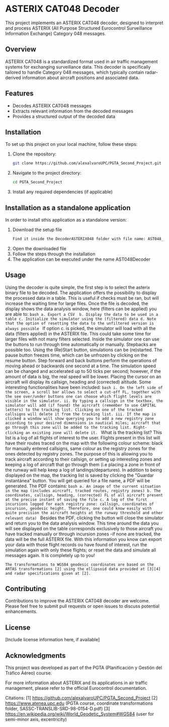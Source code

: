 # ASTERIX CAT048 Decoder

This project implements an ASTERIX CAT048 decoder, designed to interpret and process ASTERIX (All Purpose Structured Eurocontrol Surveillance Information Exchange) Category 048 messages.

## Overview

ASTERIX CAT048 is a standardized format used in air traffic management systems for exchanging surveillance data. 
This decoder is specifically tailored to handle Category 048 messages, which typically contain radar-derived information about aircraft positions and associated data.

## Features

- Decodes ASTERIX CAT048 messages
- Extracts relevant information from the decoded messages
- Provides a structured output of the decoded data

## Installation

To set up this project on your local machine, follow these steps:

1. Clone the repository:
   ```bash
   git clone https://github.com/alexalvaroUPC/PGTA_Second_Project.git
   ```

2. Navigate to the project directory:
   ```bash
   cd PGTA_Second_Project
   ```

3. Install any required dependencies (if applicable)

## Installation as a standalone application

In order to install sthis application as a standalone version:
1. Download the setup file
	````bash
	Find it inside the DecoderASTERIX048 folder with file name: AST048_Decoder_setup.exe
	````
2. Open the downloaded file
3. Follow the steps through the installation
4. The application can be executed under the name AST048Decoder

## Usage

Using the decoder is quite simple, the first step is to select the asterix binary file to be decoded. 
The application offers the possibility to display the processed data in a table. This is useful if checks must be ran, but will increase the waiting time for large files.
Once the file is decoded, the display shows the data analysis window, here (filters can be applied) you are able to:
		````bash
		a. Export a CSV 
		b. Display the data to be used in a table
		c. Initialize the simulator using the (filtered) data
		d. Note that the option of resetting the data to the unfiltered version is always possible
		````
If option c. is picked, the simulator will load with all the data (filters applied) in the ASTERIX file. This could take some time for larger files with not many filters selected.
	Inside the simulator one can use the buttons to run through time automatically or manually. Stepbacks are possible too.
	Using the (Re)Start button, simulations can be (re)started. The pause button freezes time, which can be unfrozen by clicking on the resume button.
	Step forward and back buttons perform the operations of moving ahead or backwards one second at a time.
	The simulation speed can be changed and accelerated up to 50 ticks per second; however, if the amount of data is big, the real speed will be lower.
	Placing the cursor on an aircraft will display its callsign, heading and (corrected) altitude.
Some interesting functionalities have been included:
	````bash
		i. On the left side of the screen, a scroll bar allows to select a cut-off FL, together with the see over/under buttons one can choose which flight levels are visible in the simulator.
		ii. By typing a callsign in the textbox, the simulator will add (if found) the aircraft (remember to use CAPITAL letters) to the tracking list. Clicking on one of the tracked callsigns will delete it from the tracking list.
		iii. If the map is clicked a window will show querying you to add a new registry zone according to your desired dimensions in nautical miles; aircraft that go through this zone will be added to the tracking list. Right-clicking an existing zone will delete it.
	````
What is the tracking list?
	This list is a log of all flights of interest to the user. Flights present in this list will have their routes traced on the map with the following colour scheme: black for manually entered callsigns, same colour as the registry zones for the ones detected by registry zones.
	The purpose of this is allowing you to track aircraft according to their callsign, or setting up interesting zones and keeping a log of aircraft that go through them (i.e placing a zone in front of the runway will help keep a log of landings/departures).
	In addition to being displayed on the map, the tracking list is saved by clicking the "Guardar instantánea" button. You will get queried for a file name, a PDF will be generated.
	The PDF contains:
	````bash
		a. An image of the current situation in the map (includes aircraft, tracked routes, registry zones)
		b. The coordinates, callsign, heading, (corrected) FL of all aircraft present at the precise instant of saving the file
		c. A log of the first incursions logged for each registry zone: callsign, coordinates of incursion, geodesic height. Therefore, one could know easily with quite precision the aircraft heights at the runway threshold and other relevant data)
	````
	Besides the PDF, clicking the button will close the simulator and return you to the data analysis window. This time around the data you will see displayed on the table corresponds exclusively to those aircraft you have tracked manually or through incursion zones -if none are tracked, the data will be the full ASTERIX file.
	With this information you know can export your data with those flight records ou have found of interest, run the simulation again with only these flights; or reset the data and simulate all messages again. It is completely up to you!
	
	The transformations to WGS84 geodesic coordinates are based on the ARTAS transformations [2] using the ellipsoid data provided at [3][4] and radar specifications given at [2].
		

## Contributing

Contributions to improve the ASTERIX CAT048 decoder are welcome. Please feel free to submit pull requests or open issues to discuss potential enhancements.

## License

[Include license information here, if available]

## Acknowledgments

This project was developed as part of the PGTA (Planificación y Gestión del Tráfico Aéreo) course.

For more information about ASTERIX and its applications in air traffic management, please refer to the official Eurocontrol documentation.

Citations:
[1] https://github.com/alexalvaroUPC/PGTA_Second_Project
[2] https://www.atenea.upc.edu (PGTA course, coordinate transformations folder, SASSC-TRANSLIB-SRD-98-0154-D.pdf)
[3] https://en.wikipedia.org/wiki/World_Geodetic_System#WGS84 (user for semi-minor axis, excentricity)